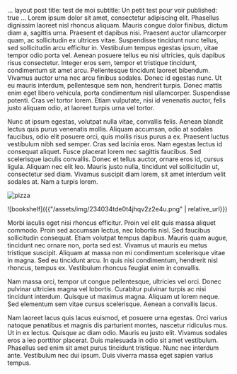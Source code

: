 ...
layout post
title: test de moi
subtitle: Un petit test pour voir
published: true
...
Lorem ipsum dolor sit amet, consectetur adipiscing elit. Phasellus dignissim laoreet nisl rhoncus aliquam. Mauris congue dolor finibus, dictum diam a, sagittis urna. Praesent et dapibus nisi. Praesent auctor ullamcorper quam, ac sollicitudin ex ultrices vitae. Suspendisse tincidunt nunc tellus, sed sollicitudin arcu efficitur in. Vestibulum tempus egestas ipsum, vitae tempor odio porta vel. Aenean posuere tellus eu nisi ultricies, quis dapibus risus consectetur. Integer eros sem, tempor et tristique tincidunt, condimentum sit amet arcu. Pellentesque tincidunt laoreet bibendum. Vivamus auctor urna nec arcu finibus sodales. Donec id egestas nunc. Ut eu mauris interdum, pellentesque sem non, hendrerit turpis. Donec mattis enim eget libero vehicula, porta condimentum nisl ullamcorper. Suspendisse potenti. Cras vel tortor lorem. Etiam vulputate, nisi id venenatis auctor, felis justo aliquam odio, at laoreet turpis urna vel tortor.

Nunc at ipsum egestas, volutpat nulla vitae, convallis felis. Aenean blandit lectus quis purus venenatis mollis. Aliquam accumsan, odio at sodales faucibus, odio elit posuere orci, quis mollis risus purus a ex. Praesent luctus vestibulum nibh sed semper. Cras sed lacinia eros. Nam egestas lectus id consequat aliquet. Fusce placerat lorem nec sagittis faucibus. Sed scelerisque iaculis convallis. Donec et tellus auctor, ornare eros id, cursus ligula. Aliquam nec elit leo. Mauris justo nulla, tincidunt vel sollicitudin ut, consectetur sed diam. Vivamus suscipit diam lorem, sit amet interdum velit sodales at. Nam a turpis lorem.

![pizza](https://as1.ftcdn.net/v2/jpg/00/27/57/96/1000_F_27579652_tM7V4fZBBw8RLmZo0Bi8WhtO2EosTRFD.jpg)

![bookshelf]({{"/assets/img/234034tde0t4jhqv2z2e4u.png" | relative_url}})

Morbi iaculis eget nisi rhoncus efficitur. Proin vel elit quis massa aliquet commodo. Proin sed accumsan lectus, nec lobortis nisl. Sed faucibus sollicitudin consequat. Etiam volutpat tempus dapibus. Mauris quam augue, tincidunt nec ornare non, porta sed est. Vivamus ut mauris eu metus tristique suscipit. Aliquam at massa non mi condimentum scelerisque vitae in magna. Sed eu tincidunt arcu. In quis nisi condimentum, hendrerit nisl rhoncus, tempus ex. Vestibulum rhoncus feugiat enim in convallis.

Nam massa orci, tempor ut congue pellentesque, ultricies vel orci. Donec pulvinar ultricies magna vel lobortis. Curabitur pulvinar turpis ac nisi tincidunt interdum. Quisque ut maximus magna. Aliquam ut lorem neque. Sed elementum sem vitae cursus scelerisque. Aenean a convallis lacus.

Nam laoreet lacus quis lacus euismod, et posuere urna egestas. Orci varius natoque penatibus et magnis dis parturient montes, nascetur ridiculus mus. Ut in ex lectus. Quisque ac diam odio. Mauris eu justo elit. Vivamus sodales eros a leo porttitor placerat. Duis malesuada in odio sit amet vestibulum. Phasellus sed enim sit amet purus tincidunt tristique. Nunc nec interdum ante. Vestibulum nec dui ipsum. Duis viverra massa eget sapien varius tempus.
